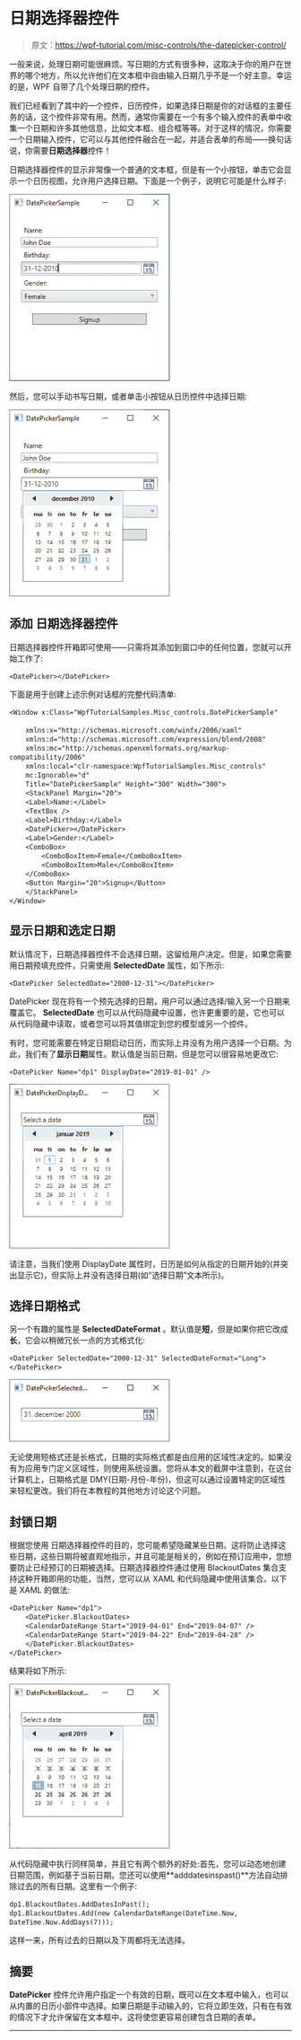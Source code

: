 # 日期选择器控件

> 原文：<https://wpf-tutorial.com/misc-controls/the-datepicker-control/>

一般来说，处理日期可能很麻烦。写日期的方式有很多种，这取决于你的用户在世界的哪个地方，所以允许他们在文本框中自由输入日期几乎不是一个好主意。幸运的是，WPF 自带了几个处理日期的控件。

我们已经看到了其中的一个控件，日历控件，如果选择日期是你的对话框的主要任务的话，这个控件非常有用。然而，通常你需要在一个有多个输入控件的表单中收集一个日期和许多其他信息，比如文本框、组合框等等。对于这样的情况，你需要一个日期输入控件，它可以与其他控件融合在一起，并适合表单的布局——换句话说，你需要**日期选择器**控件！

日期选择器控件的显示非常像一个普通的文本框，但是有一个小按钮，单击它会显示一个日历视图，允许用户选择日期。下面是一个例子，说明它可能是什么样子:

![](img/689b7d8b6610c4289602877236582b19.png "DatePicker control - initial state")

然后，您可以手动书写日期，或者单击小按钮从日历控件中选择日期:

![](img/5f4976bffbda0ed313183af405735d36.png "DatePicker control - select date") <input type="hidden" name="IL_IN_ARTICLE">

## 添加 日期选择器控件

日期选择器控件开箱即可使用——只需将其添加到窗口中的任何位置，您就可以开始工作了:

```
<DatePicker></DatePicker>
```

下面是用于创建上述示例对话框的完整代码清单:

```
<Window x:Class="WpfTutorialSamples.Misc_controls.DatePickerSample"

    xmlns:x="http://schemas.microsoft.com/winfx/2006/xaml"
    xmlns:d="http://schemas.microsoft.com/expression/blend/2008"
    xmlns:mc="http://schemas.openxmlformats.org/markup-compatibility/2006"
    xmlns:local="clr-namespace:WpfTutorialSamples.Misc_controls"
    mc:Ignorable="d"
    Title="DatePickerSample" Height="300" Width="300">
    <StackPanel Margin="20">
    <Label>Name:</Label>
    <TextBox />
    <Label>Birthday:</Label>
    <DatePicker></DatePicker>
    <Label>Gender:</Label>
    <ComboBox>
        <ComboBoxItem>Female</ComboBoxItem>
        <ComboBoxItem>Male</ComboBoxItem>
    </ComboBox>
    <Button Margin="20">Signup</Button>
    </StackPanel>
</Window>
```

## 显示日期和选定日期

默认情况下，日期选择器控件不会选择日期，这留给用户决定。但是，如果您需要用日期预填充控件，只需使用 **SelectedDate** 属性，如下所示:

```
<DatePicker SelectedDate="2000-12-31"></DatePicker>
```

DatePicker 现在将有一个预先选择的日期，用户可以通过选择/输入另一个日期来覆盖它。 **SelectedDate** 也可以从代码隐藏中设置，也许更重要的是，它也可以从代码隐藏中读取，或者您可以将其值绑定到您的模型或另一个控件。

有时，您可能需要在特定日期启动日历，而实际上并没有为用户选择一个日期。为此，我们有了**显示日期**属性。默认值是当前日期，但是您可以很容易地更改它:

```
<DatePicker Name="dp1" DisplayDate="2019-01-01" />
```

![](img/eb58c84ea4b5284eac276c165d22b3a6.png "DatePicker using the DisplayDate property")

请注意，当我们使用 DisplayDate 属性时，日历是如何从指定的日期开始的(并突出显示它)，但实际上并没有选择日期(如“选择日期”文本所示)。

## 选择日期格式

另一个有趣的属性是 **SelectedDateFormat** 。默认值是**短**，但是如果你把它改成**长**，它会以稍微冗长一点的方式格式化:

```
<DatePicker SelectedDate="2000-12-31" SelectedDateFormat="Long"></DatePicker>
```

![](img/e72b412e70992b5de6a4159c8eecd6d7.png "DatePicker control - long format")

无论使用短格式还是长格式，日期的实际格式都是由应用的区域性决定的。如果没有为应用专门定义区域性，则使用系统设置。您将从本文的截屏中注意到，在这台计算机上，日期格式是 DMY(日期-月份-年份)，但这可以通过设置特定的区域性来轻松更改。我们将在本教程的其他地方讨论这个问题。

## 封锁日期

根据您使用 日期选择器控件的目的，您可能希望隐藏某些日期。这将防止选择这些日期，这些日期将被直观地指示，并且可能是相关的，例如在预订应用中，您想要防止已经预订的日期被选择。日期选择器控件通过使用 BlackoutDates 集合支持这种开箱即用的功能，当然，您可以从 XAML 和代码隐藏中使用该集合。以下是 XAML 的做法:

```
<DatePicker Name="dp1">
    <DatePicker.BlackoutDates>
    <CalendarDateRange Start="2019-04-01" End="2019-04-07" />
    <CalendarDateRange Start="2019-04-22" End="2019-04-28" />
    </DatePicker.BlackoutDates>
</DatePicker>
```

结果将如下所示:

![](img/ce91eaba2cb7ffddb4d3ab5bc36df11e.png "DatePicker control with blacked out dates")

从代码隐藏中执行同样简单，并且它有两个额外的好处:首先，您可以动态地创建日期范围，例如基于当前日期。您还可以使用**adddatesinspast()**方法自动排除过去的所有日期。这里有一个例子:

```
dp1.BlackoutDates.AddDatesInPast();
dp1.BlackoutDates.Add(new CalendarDateRange(DateTime.Now, DateTime.Now.AddDays(7)));
```

这样一来，所有过去的日期以及下周都将无法选择。

## 摘要

**DatePicker** 控件允许用户指定一个有效的日期，既可以在文本框中输入，也可以从内置的日历小部件中选择。如果日期是手动输入的，它将立即生效，只有在有效的情况下才允许保留在文本框中。这将使您更容易创建包含日期的表单。

* * *